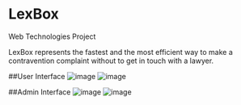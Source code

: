 # LexBox

Web Technologies Project

LexBox represents the fastest and the most efficient way to make a contravention complaint without to get in touch with a lawyer.

##User Interface
![image](https://user-images.githubusercontent.com/62523024/112693621-a08a1600-8e89-11eb-9f0f-b896744b7c5f.png)
![image](https://user-images.githubusercontent.com/62523024/112693479-5dc83e00-8e89-11eb-9698-a1048869c7df.png)

##Admin Interface
![image](https://user-images.githubusercontent.com/62523024/112693501-6d478700-8e89-11eb-9d56-a8020e892abe.png)
![image](https://user-images.githubusercontent.com/62523024/112693506-70427780-8e89-11eb-93bd-fc04400326a5.png)


